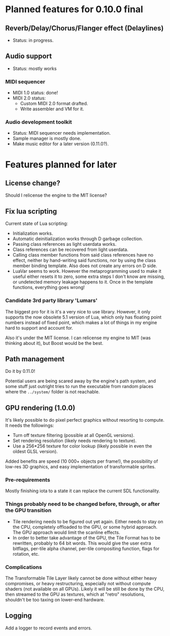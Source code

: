 # Planned features for 0.10.0 final

## Reverb/Delay/Chorus/Flanger effect (Delaylines) 

* Status: in progress.

## Audio support

* Status: mostly works

### MIDI sequencer

* MIDI 1.0 status: done!
* MIDI 2.0 status: 
  * Custom MIDI 2.0 format drafted.
  * Write assembler and VM for it.

### Audio development toolkit

* Status: MIDI sequencer needs implementation.
* Sample manager is mostly done.
* Make music editor for a later version (0.11.0?).

# Features planned for later

## License change?

Should I relicense the engine to the MIT license?

## Fix lua scripting

Current state of Lua scripting:

* Initialization works.
* Automatic deinitialization works through D garbage collection.
* Passing class references as light userdata works.
* Class references can be recovered from light userdata.
* Calling class member functions from said class references have no effect, neither by hand-writing said functions, nor by using the class member binding template. Also does not create any errors on D side.
* LuaVar seems to work. However the metaprogramming used to make it useful either resets it to zero, some extra steps I don't know are missing, or undetected memory leakage happens to it. Once in the template functions, everything goes wrong!

### Candidate 3rd party library 'Lumars'

The biggest pro for it is it's a very nice to use library. However, it only supports the now obsolete 5.1 version of Lua, which only has floating point numbers instead of fixed point, which makes a lot of things in my engine hard to support and account for.

Also it's under the MIT license. I can relicense my engine to MIT (was thinking about it), but Boost would be the best.

## Path management

Do it by 0.11.0!

Potential users are being scared away by the engine's path system, and some stuff just outright tries to run the executable from random places where the `../system/` folder is not reachable.

## GPU rendering (1.0.0)

It's likely possible to do pixel perfect graphics without resorting to compute. It needs the followings:

* Turn off texture filtering (possible at all OpenGL versions).
* Set rendering resolution (likely needs rendering to texture).
* Use a 256*256 texture for color lookup (likely possible in even the oldest GLSL version).

Added benefits are speed (10 000+ objects per frame!), the possibility of low-res 3D graphics, and easy implementation of transformable sprites.

### Pre-requirements

Mostly finishing iota to a state it can replace the current SDL functionality.

### Things probably need to be changed before, through, or after the GPU transition

* Tile rendering needs to be figured out yet again. Either needs to stay on the CPU, completely offloaded to the GPU, or some hybrid approach. The GPU approach would limit the scanline effects.
* In order to better take advantage of the GPU, the Tile Format has to be rewritten, probably to 64 bit words. This would give the user extra bitflags, per-tile alpha channel, per-tile compositing function, flags for rotation, etc.

### Complications

The Transformable Tile Layer likely cannot be done without either heavy compromises, or heavy restructuring, especially not without compute shaders (not available on all GPUs). Likely it will be still be done by the CPU, then streamed to the GPU as textures, which at "retro" resolutions, shouldn't be too taxing on lower-end hardware.

## Logging

Add a logger to record events and errors.
